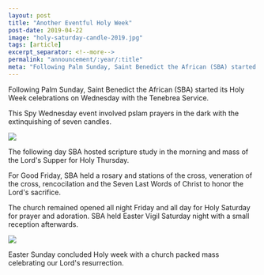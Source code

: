 ```yaml
---
layout: post
title: "Another Eventful Holy Week"
post-date: 2019-04-22
image: "holy-saturday-candle-2019.jpg"
tags: [article]
excerpt_separator: <!--more-->
permalink: "announcement/:year/:title"
meta: "Following Palm Sunday, Saint Benedict the African (SBA) started its Holy Week celebrations on Wednesday with the Tenebrea Service."
---
```

Following Palm Sunday, Saint Benedict the African (SBA) started its Holy Week celebrations on Wednesday with the Tenebrea Service.
<!--more-->

This Spy Wednesday event involved pslam prayers in the dark with the extinquishing of seven candles.

<img src="{{ site.baseurl }}/img/tenebrea-service-2019.jpeg" class="img-responsive">

The following day SBA hosted scripture study in the morning and mass of the Lord's Supper for Holy Thursday.

For Good Friday, SBA held a rosary and stations of the cross, veneration of the cross, rencocilation and the Seven Last Words of Christ to honor the Lord's sacrifice.

The church remained opened all night Friday and all day for Holy Saturday for prayer and adoration. SBA held Easter Vigil Saturday night with a small reception afterwards.

<img src="{{ site.baseurl }}/img/choir-easter-2019.jpg" class="img-responsive">

Easter Sunday concluded Holy week with a church packed mass celebrating our Lord's resurrection.